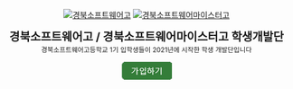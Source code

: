 <div align="center">

<a href="http://school.gyo6.net/gbsw"><img src="https://raw.github.com/GBSWHS/CI-Signature/main/symbol/symbol-only.png" alt="경북소프트웨어고" width="100" /></a> <a href="http://school.gyo6.net/gbsw"><img src="https://raw.github.com/GBSWHS/CI-Signature/main/symbol/symbol-new-only.png" alt="경북소프트웨어마이스터고" width="100" /></a>

<b><big><big>경북소프트웨어고 / 경북소프트웨어마이스터고 학생개발단</big></big></b><br />
<small>경북소프트웨어고등학교 1기 입학생들이 2021년에 시작한 학생 개발단입니다</small>

  <a href="https://invite.gbsw.hs.kr/"><img src="https://raw.githubusercontent.com/GBSWHS/.github/main/assets/regist.png" /></a>

</div>
